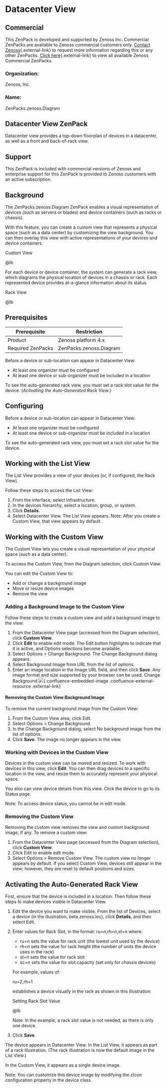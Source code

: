 # Datacenter View

## Commercial

This ZenPack is developed and supported by Zenoss Inc. Commercial
ZenPacks are available to Zenoss commercial customers only. [Contact Zenoss](https://tryit.zenoss.com/zenpack-contact){.external-link} to
request more information regarding this or any other ZenPacks. [Click here](https://zenoss.com/product/zenpacks?f%5B0%5D=im_field_zenpack_category:1046){.external-link} to
view all available Zenoss Commercial ZenPacks.

### Organization:

Zenoss, Inc.

### Name:

ZenPacks.zenoss.Diagram

## Datacenter View ZenPack

Datacenter view provides a top-down floorplan of devices in a
datacenter, as well as a front and back-of-rack view.

## Support

This ZenPack is included with commercial versions of Zenoss and
enterprise support for this ZenPack is provided to Zenoss customers with
an active subscription.

## Background

The ZenPacks.zenoss.Diagram ZenPack enables a visual representation of
devices (such as servers or blades) and device containers (such as racks
or chassis).

With this feature, you can create a custom view that represents a
physical space (such as a data center) by customizing the view
background. You can then overlay this view with active representations
of your devices and device containers.

Custom View

@lb[](img/zenpack-(diagram)datacenterview.diagram_custom_view.png)

For each device or device container, the system can generate a rack
view, which diagrams the physical location of devices in a chassis or
rack. Each represented device provides at-a-glance information about its
status.

Rack View

@lb[](img/zenpack-(diagram)datacenterview.diagram_rack_view.png)

## Prerequisites

| Prerequisite      | Restriction             |
|-------------------|-------------------------|
| Product           | Zenoss platform 4.x     |
| Required ZenPacks | ZenPacks.zenoss.Diagram |

Before a device or sub-location can appear in Datacenter View:

-   At least one organizer must be configured
-   At least one device or sub-organizer must be included in a location

To see the auto-generated rack view, you must set a rack slot value for
the device. (*Activating the Auto-Generated Rack View*.)

## Configuring

Before a device or sub-location can appear in Datacenter View:

-   At least one organizer must be configured
-   At least one device or sub-organizer must be included in a location

To see the auto-generated rack view, you must set a rack slot value for
the device.

## Working with the List View

The List View provides a view of your devices (or, if configured, the
Rack View).

Follow these steps to access the List View:

1.  From the interface, select Infrastructure.
2.  In the devices hierarchy, select a location, group, or system.
3.  Click **Details**.
4.  Select Datacenter View. The List View appears. Note: After you
    create a Custom View, that view appears by default.

## Working with the Custom View

The Custom View lets you create a visual representation of your physical
space (such as a data center).

To access the Custom View, from the Diagram selection, click Custom
View.

You can edit the Custom View to:

-   Add or change a background image
-   Move or resize device images
-   Remove the view

### Adding a Background Image to the Custom View

Follow these steps to create a custom view and add a background image to
the view:

1.  From the Datacenter View page (accessed from the Diagram selection),
    click **Custom View**.
2.  Click **Edit** to enable edit mode. The Edit button highlights to
    indicate that it is active, and Options selections become available.
3.  Select Options &gt; Change Background. The Change Background dialog
    appears.
4.  Select Background Image from URL from the list of options.
5.  Enter an image location in the Image URL field, and then click
    **Save**. Any image format and size supported by your browser can be
    used. Change Background ![](http://help.zenoss.com/plugins/servlet/confluence/placeholder/unknown-attachment?locale=en_US&version=2){.confluence-embedded-image     .confluence-external-resource .external-link}

#### Removing the Custom View Background Image

To remove the current background image from the Custom View:

1.  From the Custom View area, click Edit.
2.  Select Options &gt; Change Background.
3.  In the Change Background dialog, select No background image from the
    list of options.
4.  Click **Save**. The image no longer appears in the view.

### Working with Devices in the Custom View

Devices in the custom view can be moved and resized. To work with
devices in this view, click **Edit**. You can then drag devices to a
specific location in the view, and resize them to accurately represent
your physical space.

You also can view device details from this view. Click the device to go
to its Status page.

Note: To access device status, you cannot be in edit mode.

### Removing the Custom View

Removing the custom view removes the view and custom background image,
if any. To remove a custom view:

1.  From the Datacenter View page (accessed from the Diagram selection),
    click **Custom View**.
2.  Click Edit to enable edit mode.
3.  Select Options &gt; Remove Custom View. The custom view no longer
    appears by default. If you select Custom View, devices still appear
    in the view; however, they are reset to default positions and sizes.

## Activating the Auto-Generated Rack View

First, ensure that the device is included in a location. Then follow
these steps to make devices visible in Datacenter View.

1.  Edit the device you want to make visible. From the list of Devices,
    select a device (in the illustration, beta.zenoss.loc), click
    **Details**, and then select Edit.

2.  Enter values for Rack Slot, in the format: ru=*n*,rh=*n*,st=*n*
    where:

    -   ru=*n* sets the value for rack unit (the lowest unit used by the
        device)
    -   rh=*n* sets the value for rack height (the number of units the
        device uses in the rack)
    -   st=*n* sets the value for rack slot
    -   sc=*n* sets the value for slot capacity (set only for chassis
        devices)

    For example, values of:

    ru=2,rh=1

    establishes a device visually in the rack as shown in this
    illustration:

    Setting Rack Slot Value

    @lb[](img/zenpack-(diagram)datacenterview.diagram_set_rack_slot.png)

    Note: In the example, a rack slot value is not needed, as there is
    only one device.

3.  Click **Save**.

The device appears in Datacenter View. In the List View, it appears as
part of a rack illustration. (The rack illustration is now the default
image in the List View.)

In the Custom View, it appears as a single device image.

Note: You can customize this device image by modifying the zIcon
configuration property in the device class.
